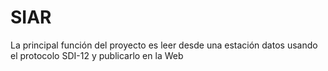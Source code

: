 # SIAR
La principal función del proyecto es leer desde una estación datos usando el protocolo SDI-12 y publicarlo en la Web
